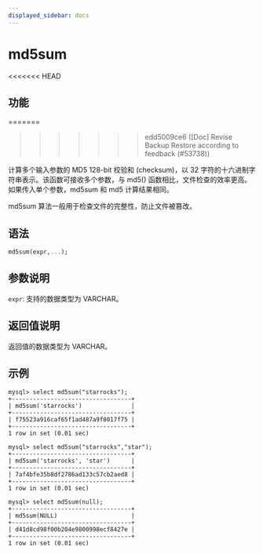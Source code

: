 ```yaml
---
displayed_sidebar: docs
---
```


# md5sum

<<<<<<< HEAD
## 功能
=======

>>>>>>> edd5009ce6 ([Doc] Revise Backup Restore according to feedback (#53738))

计算多个输入参数的 MD5 128-bit 校验和 (checksum)，以 32 字符的十六进制字符串表示。该函数可接收多个参数，与 md5() 函数相比，文件检查的效率更高。如果传入单个参数，md5sum 和 md5 计算结果相同。

md5sum 算法一般用于检查文件的完整性，防止文件被篡改。

## 语法

```Haskell
md5sum(expr,...);
```

## 参数说明

`expr`: 支持的数据类型为 VARCHAR。

## 返回值说明

返回值的数据类型为 VARCHAR。

## 示例

```Plain Text
mysql> select md5sum("starrocks");
+----------------------------------+
| md5sum('starrocks')              |
+----------------------------------+
| f75523a916caf65f1ad487a9f8017f75 |
+----------------------------------+
1 row in set (0.01 sec)

mysql> select md5sum("starrocks","star");
+----------------------------------+
| md5sum('starrocks', 'star')      |
+----------------------------------+
| 7af4bfe35b8df2786ad133c57cb2aed8 |
+----------------------------------+
1 row in set (0.01 sec)

mysql> select md5sum(null);
+----------------------------------+
| md5sum(NULL)                     |
+----------------------------------+
| d41d8cd98f00b204e9800998ecf8427e |
+----------------------------------+
1 row in set (0.01 sec)
```
